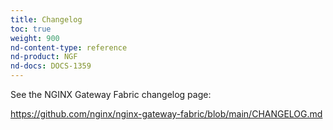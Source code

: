 ```yaml
---
title: Changelog
toc: true
weight: 900
nd-content-type: reference
nd-product: NGF
nd-docs: DOCS-1359
---
```


See the NGINX Gateway Fabric changelog page:

<https://github.com/nginx/nginx-gateway-fabric/blob/main/CHANGELOG.md>
